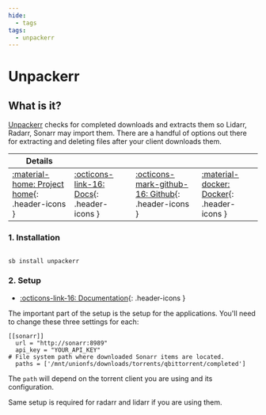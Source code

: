 ```yaml
---
hide:
  - tags
tags:
  - unpackerr
---
```


# Unpackerr

## What is it?

[Unpackerr](https://github.com/davidnewhall/unpackerr) checks for completed downloads and extracts them so Lidarr, Radarr, Sonarr may import them. There are a handful of options out there for extracting and deleting files after your client downloads them.

| Details     |             |             |             |
|-------------|-------------|-------------|-------------|
| [:material-home: Project home](https://github.com/davidnewhall/unpackerr){: .header-icons } | [:octicons-link-16: Docs](https://github.com/davidnewhall/unpackerr/wiki){: .header-icons } | [:octicons-mark-github-16: Github](https://github.com/davidnewhall/unpackerr/){: .header-icons } | [:material-docker: Docker](https://hub.docker.com/r/hotio/unpackerr){: .header-icons }|

### 1. Installation

``` shell

sb install unpackerr

```

### 2. Setup

- [:octicons-link-16: Documentation](https://github.com/davidnewhall/unpackerr){: .header-icons }

The important part of the setup is the setup for the applications.  You'll need to change these three settings for each:

```text
[[sonarr]]
  url = "http://sonarr:8989"
  api_key = "YOUR_API_KEY"
# File system path where downloaded Sonarr items are located.
  paths = ['/mnt/unionfs/downloads/torrents/qbittorrent/completed']
```

The `path` will depend on the torrent client you are using and its configuration.

Same setup is required for radarr and lidarr if you are using them.
